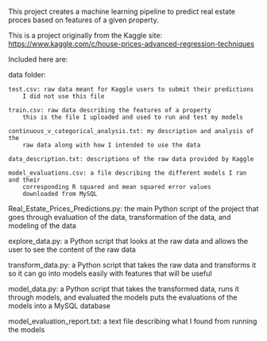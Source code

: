 This project creates a machine learning pipeline to predict real estate proces based on features of
a given property.

This is a project originally from the Kaggle site: https://www.kaggle.com/c/house-prices-advanced-regression-techniques

Included here are:

data folder:

	test.csv: raw data meant for Kaggle users to submit their predictions
		I did not use this file

	train.csv: raw data describing the features of a property
		this is the file I uploaded and used to run and test my models

	continuous_v_categorical_analysis.txt: my description and analysis of the
		raw data along with how I intended to use the data

	data_description.txt: descriptions of the raw data provided by Kaggle

	model_evaluations.csv: a file describing the different models I ran and their
		corresponding R squared and mean squared error values
		downloaded from MySQL


Real_Estate_Prices_Predictions.py: the main Python script of the project that goes through
	evaluation of the data, transformation of the data, and modeling of the data

explore_data.py: a Python script that looks at the raw data and allows the user to see the content
	of the raw data

transform_data.py: a Python script that takes the raw data and transforms it so it can go into 
	models easily with features that will be useful

model_data.py: a Python script that takes the transformed data, runs it through models, and 
	evaluated the models puts the evaluations of the models into a MySQL database

model_evaluation_report.txt: a text file describing what I found from running the models

